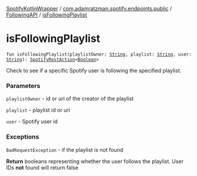 [SpotifyKotlinWrapper](../../index.md) / [com.adamratzman.spotify.endpoints.public](../index.md) / [FollowingAPI](index.md) / [isFollowingPlaylist](./is-following-playlist.md)

# isFollowingPlaylist

`fun isFollowingPlaylist(playlistOwner: `[`String`](https://kotlinlang.org/api/latest/jvm/stdlib/kotlin/-string/index.html)`, playlist: `[`String`](https://kotlinlang.org/api/latest/jvm/stdlib/kotlin/-string/index.html)`, user: `[`String`](https://kotlinlang.org/api/latest/jvm/stdlib/kotlin/-string/index.html)`): `[`SpotifyRestAction`](../../com.adamratzman.spotify.main/-spotify-rest-action/index.md)`<`[`Boolean`](https://kotlinlang.org/api/latest/jvm/stdlib/kotlin/-boolean/index.html)`>`

Check to see if a specific Spotify user is following the specified playlist.

### Parameters

`playlistOwner` - id or uri of the creator of the playlist

`playlist` - playlist id or uri

`user` - Spotify user id

### Exceptions

`BadRequestException` - if the playlist is not found

**Return**
booleans representing whether the user follows the playlist. User IDs **not** found will return false

